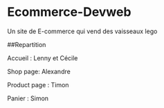 # Ecommerce-Devweb
Un site de E-commerce qui vend des vaisseaux lego

##Repartition

Accueil : Lenny et Cécile

Shop page: Alexandre

Product page : Timon

Panier : Simon

